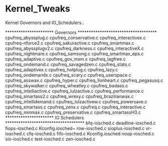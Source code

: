 # Kernel_Tweaks
Kernel Governors and IO_Schedulers..

********************** Governors     ************************************
cpufreq_abyssplug.c     cpufreq_conservative.c   cpufreq_interactivex.c  cpufreq-nforce2.c       cpufreq_sakuractive.c  cpufreq_smartmax.c
cpufreq_abyssplugv2.c   cpufreq_darkness.c       cpufreq_interactiveX.c  cpufreq_nightmare.c     cpufreq_samsung.c      cpufreq_smartmax_eps.c
cpufreq_adaptive.c      cpufreq_gov_msm.c        cpufreq_lagfree.c       cpufreq_ondemand.c      cpufreq_savagedzen.c   cpufreq_stats.c
cpufreq_adaptivex.c     cpufreq_hotplug.c        cpufreq_lazy.c          cpufreq_ondemandx.c     cpufreq_scary.c        cpufreq_userspace.c
cpufreq_asswax.c        cpufreq_hyper.c          cpufreq_lionheart.c     cpufreq_pegasusq.c      cpufreq_skywalker.c    cpufreq_wheatley.c
cpufreq_badass.c        cpufreq_intelliactive.c  cpufreq_lulzactive.c    cpufreq_performance.c   cpufreq_smartass2.c    cpufreq_wrexy.c
cpufreq_brazilianwax.c  cpufreq_intellidemand.c  cpufreq_lulzactivew.c   cpufreq_powersave.c     cpufreq_smartass.c     cpufreq_zenx.c
cpufreq.c               cpufreq_interactive.c    cpufreq_minmax.c        cpufreq_preservative.c  cpufreq_smartassH3.c
********************** IO Schedulers ************************************
bfq-iosched.c  deadline-iosched.c  fiops-iosched.c  Kconfig.iosched~  row-iosched.c  sioplus-iosched.c  vr-iosched.c
cfq-iosched.c  fifo-iosched.c      Kconfig.iosched  noop-iosched.c    sio-iosched.c  test-iosched.c     zen-iosched.c
